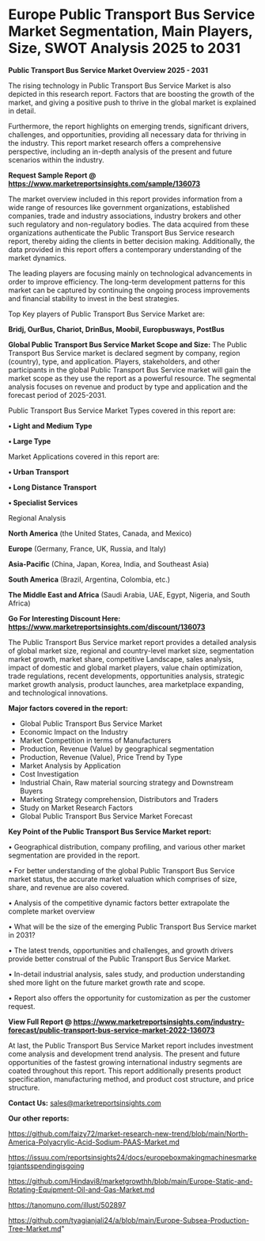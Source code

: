 # Europe Public Transport Bus Service Market Segmentation, Main Players, Size, SWOT Analysis 2025 to 2031

<Strong> Public Transport Bus Service Market Overview 2025 - 2031</strong>

The rising technology in Public Transport Bus Service Market is also depicted in this research report. Factors that are boosting the growth of the market, and giving a positive push to thrive in the global market is explained in detail.

Furthermore, the report highlights on emerging trends, significant drivers, challenges, and opportunities, providing all necessary data for thriving in the industry. This report market research offers a comprehensive perspective, including an in-depth analysis of the present and future scenarios within the industry.

<strong>Request Sample Report @ <a href=https://www.marketreportsinsights.com/sample/136073>https://www.marketreportsinsights.com/sample/136073</a></strong>

The market overview included in this report provides information from a wide range of resources like government organizations, established companies, trade and industry associations, industry brokers and other such regulatory and non-regulatory bodies. The data acquired from these organizations authenticate the Public Transport Bus Service research report, thereby aiding the clients in better decision making. Additionally, the data provided in this report offers a contemporary understanding of the market dynamics.

The leading players are focusing mainly on technological advancements in order to improve efficiency. The long-term development patterns for this market can be captured by continuing the ongoing process improvements and financial stability to invest in the best strategies.

Top Key players of Public Transport Bus Service Market are:

<strong>Bridj, OurBus, Chariot, DrinBus, Moobil, Europbusways, PostBus</strong>

<strong><b>Global Public Transport Bus Service Market Scope and Size:</b></strong>
The Public Transport Bus Service market is declared segment by company, region (country), type, and application. Players, stakeholders, and other participants in the global Public Transport Bus Service market will gain the market scope as they use the report as a powerful resource. The segmental analysis focuses on revenue and product by type and application and the forecast period of 2025-2031.

Public Transport Bus Service Market Types covered in this report are:

<strong>• Light and Medium Type

• Large Type</strong>

Market Applications covered in this report are:

<strong>• Urban Transport

• Long Distance Transport

• Specialist Services</strong> 

Regional Analysis

<strong>North America</strong> (the United States, Canada, and Mexico)

<strong>Europe</strong> (Germany, France, UK, Russia, and Italy)

<strong>Asia-Pacific</strong> (China, Japan, Korea, India, and Southeast Asia)

<strong>South America</strong> (Brazil, Argentina, Colombia, etc.)

<strong>The Middle East and Africa</strong> (Saudi Arabia, UAE, Egypt, Nigeria, and South Africa)

<strong>Go For Interesting Discount Here: <a href=https://www.marketreportsinsights.com/discount/136073>https://www.marketreportsinsights.com/discount/136073</a></strong>

The Public Transport Bus Service market report provides a detailed analysis of global market size, regional and country-level market size, segmentation market growth, market share, competitive Landscape, sales analysis, impact of domestic and global market players, value chain optimization, trade regulations, recent developments, opportunities analysis, strategic market growth analysis, product launches, area marketplace expanding, and technological innovations.

<strong><b>Major factors covered in the report:</b></strong>
<ul>
  <li>Global Public Transport Bus Service Market </li>
  <li>Economic Impact on the Industry</li>
  <li>Market Competition in terms of Manufacturers</li>
  <li>Production, Revenue (Value) by geographical segmentation</li>
  <li>Production, Revenue (Value), Price Trend by Type</li>
  <li>Market Analysis by Application</li>
  <li>Cost Investigation</li>
  <li>Industrial Chain, Raw material sourcing strategy and Downstream Buyers</li>
  <li>Marketing Strategy comprehension, Distributors and Traders</li>
  <li>Study on Market Research Factors</li>
  <li>Global Public Transport Bus Service Market Forecast</li>
</ul>

<strong><b>Key Point of the Public Transport Bus Service Market report:</b></strong>

• Geographical distribution, company profiling, and various other market segmentation are provided in the report.

• For better understanding of the global Public Transport Bus Service market status, the accurate market valuation which comprises of size, share, and revenue are also covered.

• Analysis of the competitive dynamic factors better extrapolate the complete market overview

• What will be the size of the emerging Public Transport Bus Service market in 2031?

• The latest trends, opportunities and challenges, and growth drivers provide better construal of the Public Transport Bus Service Market.

• In-detail industrial analysis, sales study, and production understanding shed more light on the future market growth rate and scope.

• Report also offers the opportunity for customization as per the customer request.

<strong><b>View Full Report @ <a href=https://www.marketreportsinsights.com/industry-forecast/public-transport-bus-service-market-2022-136073>https://www.marketreportsinsights.com/industry-forecast/public-transport-bus-service-market-2022-136073</a></b></strong>


At last, the Public Transport Bus Service Market report includes investment come analysis and development trend analysis. The present and future opportunities of the fastest growing international industry segments are coated throughout this report. This report additionally presents product specification, manufacturing method, and product cost structure, and price structure.

<strong>Contact Us:</strong>
sales@marketreportsinsights.com

<strong>Our other reports:</strong>

<a href=https://github.com/faizy72/market-research-new-trend/blob/main/North-America-Polyacrylic-Acid-Sodium-PAAS-Market.md>https://github.com/faizy72/market-research-new-trend/blob/main/North-America-Polyacrylic-Acid-Sodium-PAAS-Market.md</a>

<a href=https://issuu.com/reportsinsights24/docs/europeboxmakingmachinesmarketgiantsspendingisgoing>https://issuu.com/reportsinsights24/docs/europeboxmakingmachinesmarketgiantsspendingisgoing</a>

<a href=https://github.com/Hindavi8/marketgrowthh/blob/main/Europe-Static-and-Rotating-Equipment-Oil-and-Gas-Market.md>https://github.com/Hindavi8/marketgrowthh/blob/main/Europe-Static-and-Rotating-Equipment-Oil-and-Gas-Market.md</a>

<a href=https://tanomuno.com/illust/502897>https://tanomuno.com/illust/502897</a>

<a href=https://github.com/tyagianjali24/a/blob/main/Europe-Subsea-Production-Tree-Market.md>https://github.com/tyagianjali24/a/blob/main/Europe-Subsea-Production-Tree-Market.md</a>"
